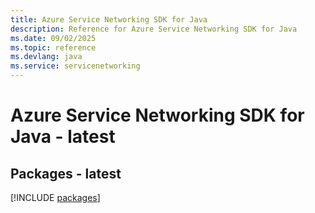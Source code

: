 ```yaml
---
title: Azure Service Networking SDK for Java
description: Reference for Azure Service Networking SDK for Java
ms.date: 09/02/2025
ms.topic: reference
ms.devlang: java
ms.service: servicenetworking
---
```

# Azure Service Networking SDK for Java - latest
## Packages - latest
[!INCLUDE [packages](service-networking-index.md)]